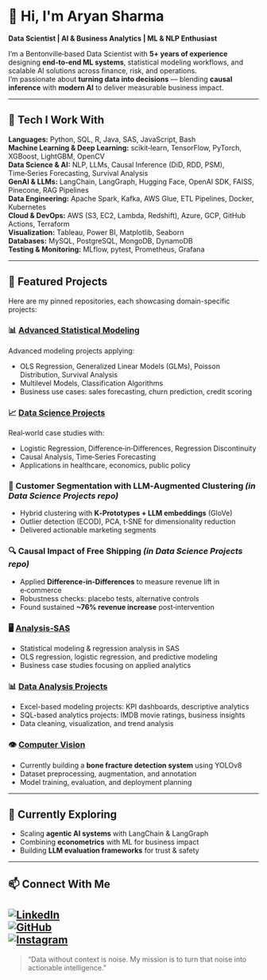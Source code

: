 # 👋 Hi, I'm Aryan Sharma  

**Data Scientist | AI & Business Analytics | ML & NLP Enthusiast**  

I’m a Bentonville‑based Data Scientist with **5+ years of experience** designing **end‑to‑end ML systems**, statistical modeling workflows, and scalable AI solutions across finance, risk, and operations.  
I’m passionate about **turning data into decisions** — blending **causal inference** with **modern AI** to deliver measurable business impact.  

---

## 🚀 Tech I Work With  

**Languages:** Python, SQL, R, Java, SAS, JavaScript, Bash  
**Machine Learning & Deep Learning:** scikit‑learn, TensorFlow, PyTorch, XGBoost, LightGBM, OpenCV  
**Data Science & AI:** NLP, LLMs, Causal Inference (DiD, RDD, PSM), Time‑Series Forecasting, Survival Analysis  
**GenAI & LLMs:** LangChain, LangGraph, Hugging Face, OpenAI SDK, FAISS, Pinecone, RAG Pipelines  
**Data Engineering:** Apache Spark, Kafka, AWS Glue, ETL Pipelines, Docker, Kubernetes  
**Cloud & DevOps:** AWS (S3, EC2, Lambda, Redshift), Azure, GCP, GitHub Actions, Terraform  
**Visualization:** Tableau, Power BI, Matplotlib, Seaborn  
**Databases:** MySQL, PostgreSQL, MongoDB, DynamoDB  
**Testing & Monitoring:** MLflow, pytest, Prometheus, Grafana  

---

## 📂 Featured Projects

Here are my pinned repositories, each showcasing domain-specific projects:

### 📊 [Advanced Statistical Modeling](https://github.com/markusndco/Advance-Statistical-Modeling)
Advanced modeling projects applying:
- OLS Regression, Generalized Linear Models (GLMs), Poisson Distribution, Survival Analysis
- Multilevel Models, Classification Algorithms
- Business use cases: sales forecasting, churn prediction, credit scoring

### 📈 [Data Science Projects](https://github.com/markusndco/Data-Science_projects)
Real‑world case studies with:
- Logistic Regression, Difference‑in‑Differences, Regression Discontinuity
- Causal Analysis, Time‑Series Forecasting
- Applications in healthcare, economics, public policy

### 🧠 Customer Segmentation with LLM‑Augmented Clustering *(in Data Science Projects repo)*
- Hybrid clustering with **K‑Prototypes + LLM embeddings** (GloVe)
- Outlier detection (ECOD), PCA, t‑SNE for dimensionality reduction
- Delivered actionable marketing segments

### 🔍 Causal Impact of Free Shipping *(in Data Science Projects repo)*
- Applied **Difference‑in‑Differences** to measure revenue lift in e‑commerce
- Robustness checks: placebo tests, alternative controls
- Found sustained **~76% revenue increase** post‑intervention

### 🖥 [Analysis‑SAS](https://github.com/markusndco/Analysis-SAS)
- Statistical modeling & regression analysis in SAS
- OLS regression, logistic regression, and predictive modeling
- Business case studies focusing on applied analytics

### 📊 [Data Analysis Projects](https://github.com/markusndco/Data-Analysis-Projects)
- Excel-based modeling projects: KPI dashboards, descriptive analytics
- SQL-based analytics projects: IMDB movie ratings, business insights
- Data cleaning, visualization, and trend analysis

### 👁 [Computer Vision](https://github.com/markusndco/Computer-Vision)
- Currently building a **bone fracture detection system** using YOLOv8
- Dataset preprocessing, augmentation, and annotation
- Model training, evaluation, and deployment planning

---

## 🎯 Currently Exploring  
- Scaling **agentic AI systems** with LangChain & LangGraph  
- Combining **econometrics** with ML for business impact  
- Building **LLM evaluation frameworks** for trust & safety  

---

## 📫 Connect With Me  
[![LinkedIn](https://img.shields.io/badge/LinkedIn-blue?logo=linkedin)](https://www.linkedin.com/in/aryansharma250)  
[![GitHub](https://img.shields.io/badge/GitHub-000?logo=github)](https://github.com/markusndco)  
[![Instagram](https://img.shields.io/badge/Instagram-000?logo=Instagram)](https://instagram.com/markusndco)  
---

> “Data without context is noise. My mission is to turn that noise into actionable intelligence.”
